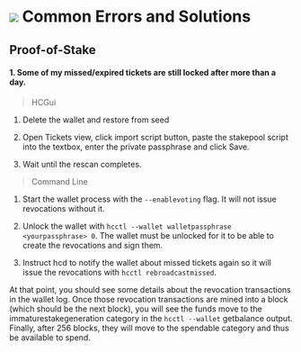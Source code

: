# <img class="dcr-icon" src="/img/dcr-icons/Questions.svg" /> Common Errors and Solutions

## Proof-of-Stake 

#### 1. Some of my missed/expired tickets are still locked after more than a day. 

> HCGui

1. Delete the wallet and restore from seed

2. Open Tickets view, click import script button, paste the stakepool script into the textbox, enter the private passphrase and click Save.

3. Wait until the rescan completes.

> Command Line

1. Start the wallet process with the `--enablevoting` flag. It will not issue revocations without it.

2. Unlock the wallet with `hcctl --wallet walletpassphrase <yourpassphrase> 0`. The wallet must be unlocked for it to be able to create the revocations and sign them.

3. Instruct hcd to notify the wallet about missed tickets again so it will issue the revocations with `hcctl rebroadcastmissed`.

At that point, you should see some details about the revocation transactions in the wallet log.
Once those revocation transactions are mined into a block (which should be the next block),
you will see the funds move to the immaturestakegeneration category in the `hcctl --wallet`
getbalance output. Finally, after 256 blocks, they will move to the spendable category and thus be available to spend.
